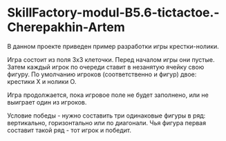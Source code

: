 # SkillFactory-modul-B5.6-tictactoe.-Cherepakhin-Artem
В данном проекте приведен пример разработки игры крестки-нолики.

Игра состоит из поля 3x3 клеточки. Перед началом игры они пустые. Затем каждый игрок по очереди ставит в незанятую ячейку свою фигуру. 
По умолчанию игроков (соответственно и фигур) двое: крестики X и нолики O.

Игра продолжается, пока игровое поле не будет заполнено, или не выиграет один из игроков.

Условие победы - нужно составить три одинаковые фигуры в ряд: вертикально, горизонтально или по диагонали. 
Чья фигура первая составит такой ряд - тот игрок и победит.
